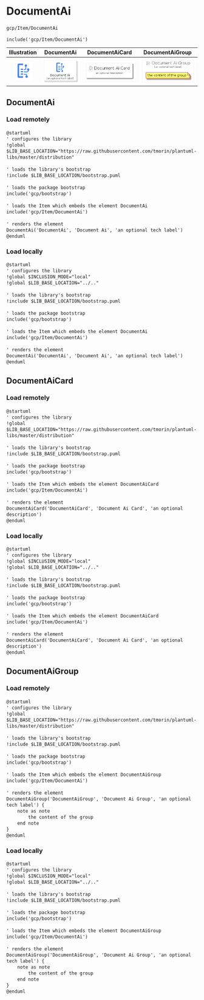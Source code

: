 # DocumentAi


```text
gcp/Item/DocumentAi
```

```text
include('gcp/Item/DocumentAi')
```



| Illustration | DocumentAi | DocumentAiCard | DocumentAiGroup |
| :---: | :---: | :---: | :---: |
| ![illustration for Illustration](../../gcp/Item/DocumentAi.png) | ![illustration for DocumentAi](../../gcp/Item/DocumentAi.Local.png) | ![illustration for DocumentAiCard](../../gcp/Item/DocumentAiCard.Local.png) | ![illustration for DocumentAiGroup](../../gcp/Item/DocumentAiGroup.Local.png) |




## DocumentAi

### Load remotely
```plantuml
@startuml
' configures the library
!global $LIB_BASE_LOCATION="https://raw.githubusercontent.com/tmorin/plantuml-libs/master/distribution"

' loads the library's bootstrap
!include $LIB_BASE_LOCATION/bootstrap.puml

' loads the package bootstrap
include('gcp/bootstrap')

' loads the Item which embeds the element DocumentAi
include('gcp/Item/DocumentAi')

' renders the element
DocumentAi('DocumentAi', 'Document Ai', 'an optional tech label')
@enduml
```

### Load locally
```plantuml
@startuml
' configures the library
!global $INCLUSION_MODE="local"
!global $LIB_BASE_LOCATION="../.."

' loads the library's bootstrap
!include $LIB_BASE_LOCATION/bootstrap.puml

' loads the package bootstrap
include('gcp/bootstrap')

' loads the Item which embeds the element DocumentAi
include('gcp/Item/DocumentAi')

' renders the element
DocumentAi('DocumentAi', 'Document Ai', 'an optional tech label')
@enduml
```

## DocumentAiCard

### Load remotely
```plantuml
@startuml
' configures the library
!global $LIB_BASE_LOCATION="https://raw.githubusercontent.com/tmorin/plantuml-libs/master/distribution"

' loads the library's bootstrap
!include $LIB_BASE_LOCATION/bootstrap.puml

' loads the package bootstrap
include('gcp/bootstrap')

' loads the Item which embeds the element DocumentAiCard
include('gcp/Item/DocumentAi')

' renders the element
DocumentAiCard('DocumentAiCard', 'Document Ai Card', 'an optional description')
@enduml
```

### Load locally
```plantuml
@startuml
' configures the library
!global $INCLUSION_MODE="local"
!global $LIB_BASE_LOCATION="../.."

' loads the library's bootstrap
!include $LIB_BASE_LOCATION/bootstrap.puml

' loads the package bootstrap
include('gcp/bootstrap')

' loads the Item which embeds the element DocumentAiCard
include('gcp/Item/DocumentAi')

' renders the element
DocumentAiCard('DocumentAiCard', 'Document Ai Card', 'an optional description')
@enduml
```

## DocumentAiGroup

### Load remotely
```plantuml
@startuml
' configures the library
!global $LIB_BASE_LOCATION="https://raw.githubusercontent.com/tmorin/plantuml-libs/master/distribution"

' loads the library's bootstrap
!include $LIB_BASE_LOCATION/bootstrap.puml

' loads the package bootstrap
include('gcp/bootstrap')

' loads the Item which embeds the element DocumentAiGroup
include('gcp/Item/DocumentAi')

' renders the element
DocumentAiGroup('DocumentAiGroup', 'Document Ai Group', 'an optional tech label') {
    note as note
        the content of the group
    end note
}
@enduml
```

### Load locally
```plantuml
@startuml
' configures the library
!global $INCLUSION_MODE="local"
!global $LIB_BASE_LOCATION="../.."

' loads the library's bootstrap
!include $LIB_BASE_LOCATION/bootstrap.puml

' loads the package bootstrap
include('gcp/bootstrap')

' loads the Item which embeds the element DocumentAiGroup
include('gcp/Item/DocumentAi')

' renders the element
DocumentAiGroup('DocumentAiGroup', 'Document Ai Group', 'an optional tech label') {
    note as note
        the content of the group
    end note
}
@enduml
```

